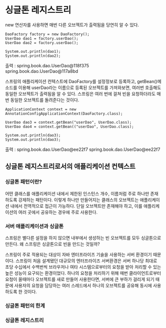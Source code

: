 # 싱글톤 레지스트리
new 연산자를 사용하면 매번 다른 오브젝트가 출력됨을 당연히 알 수 있다.
~~~
DaoFactory factory = new DaoFactory();
UserDao dao1 = factory.userDao();
UserDao dao2 = factory.userDao();

System.out.println(dao1);
System.out.println(dao2);
~~~
출력 :
spring.book.dao.UserDao@118f375
spring.book.dao.UserDao@117a8bd


스프링의 애플리케이션 컨텍스트에 DaoFactory를 설정정보로 등록하고,
getBean()메소드를 이용해 userDao라는 이름으로 등록된 오브젝트를 가져와보면,
여러번 호출해도 동일한 오브젝트가 출력됨을 알 수 있다.
스프링은 여러 번에 걸쳐 빈을 요청하더라도 매번 동일한 오브젝트를 돌려준다는 것이다.
~~~
ApplicationContext context = new AnnotationConfigApplicationContext(DaoFactory.class);

UserDao dao3 = context.getBean("userDao", UserDao.class);
UserDao dao4 = context.getBean(("userDao", UserDao.class);

System.out.println(dao3);
System.out.println(dao3);
~~~
출력 :
spring.book.dao.UserDao@ee22f7
spring.book.dao.UserDao@ee22f7

## 싱글톤 레지스트리로서의 애플리케이션 컨텍스트

### 싱글톤 패턴이란?
어떤 클래스를 애플리케이션 내에서 제한된 인스턴스 개수, 이름처럼 주로 하나만 존재하도록 강제하는 패턴이다.
이렇게 하나만 만들어지는 클래스의 오브젝트는 애플리케이션 내에서 전역적으로 접근이 가능하다.
단일 오브젝트만 존재해야 하고, 이를 애플리케이션의 여러 곳에서 공유하는 경우에 주로 사용한다.

### 서버 애플리케이션과 싱글톤
스프링은 별다른 설정을 하지 않으면 내부에서 생성하는 빈 오브젝트를 모두 싱글톤으로 만든다.
왜 스프링은 싱글톤으로 빈을 만드는 것일까?

스프링이 주로 적용되는 대상이 자바 엔터프라이즈 기술을 사용하는 서버 환경이기 때문이다.
스프링이 처음 설계됐던 대규모의 엔터프라이즈 서버환경은 서버 하나당 최대로 초당 수십에서 수백번씩 브라우저나 여타 시스템으로부터의 요청을 받아 처리할 수 있는 높은 성능이 요구되는 환경이었다.
하나의 요청을 처리하기 위해 매번 클라이언트로부터 요청이 올때마다 오브젝트를 새로 만들어 사용한다면, 서버에 큰 부하가 걸리게 되기 때문에 사용자의 요청을 담당하는 여러 스레드에서 하나의 오브젝트를 공유해 동시에 사용하도록 한 것이다.

### 싱글톤 패턴의 한계

### 싱글톤 레지스트리
